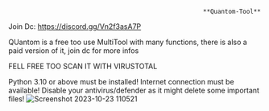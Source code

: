                                                           **Quantom-Tool**




Join Dc: https://discord.gg/Vn2f3asA7P

QUantom is a free too use MultiTool with many functions, there is also a paid version of it, join dc for more infos

FELL FREE TOO SCAN IT WITH VIRUSTOTAL

















Python 3.10 or above must be installed!
Internet connection must be available!
Disable your antivirus/defender as it might delete some important files!
![Screenshot 2023-10-23 110521](https://github.com/QuantomTool/Quantom-Tool/assets/148762982/7cf8f726-3b49-4215-9029-f5151a5c9177)
